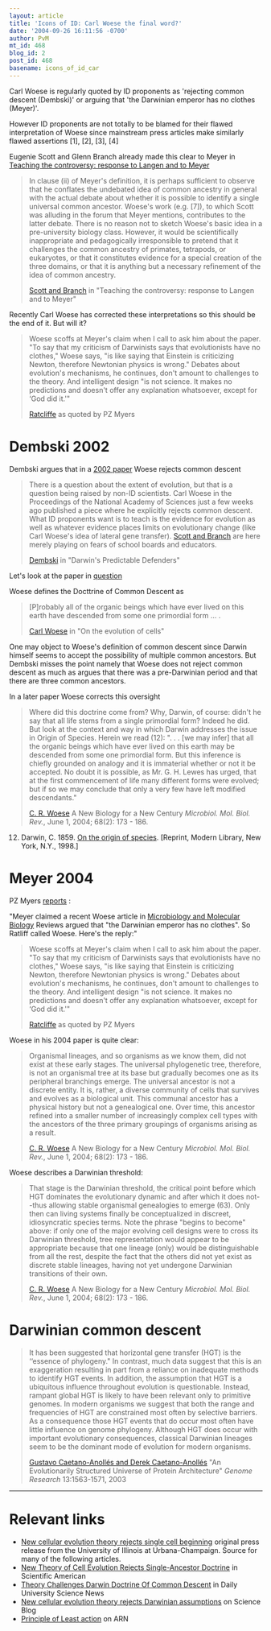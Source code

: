 ```yaml
---
layout: article
title: 'Icons of ID: Carl Woese the final word?'
date: '2004-09-26 16:11:56 -0700'
author: PvM
mt_id: 468
blog_id: 2
post_id: 468
basename: icons_of_id_car
---
```

Carl Woese is regularly quoted by ID proponents as 'rejecting common descent (Dembski)' or arguing that 'the Darwinian emperor has no clothes (Meyer)'. 

However ID proponents are not totally to be blamed for their flawed interpretation of Woese since mainstream press articles make similarly flawed assertions \[1\], \[2\], \[3\], \[4\]

Eugenie Scott and Glenn Branch already made this clear to Meyer in [Teaching the controversy: response to Langen and to Meyer ](http://www.discovery.org/scripts/viewDB/filesDB-download.php?id=124)

> In clause (ii) of Meyer's definition, it is perhaps sufficient to observe that he conflates the undebated idea of common ancestry in general with the actual debate about whether it is possible to identify a single universal common ancestor. Woese's work (e.g. \[7\]), to which Scott was alluding in the forum that Meyer mentions, contributes to the latter debate. There is no reason not to sketch Woese's basic idea in a pre-university biology class. However, it would be scientifically inappropriate and pedagogically irresponsible to pretend that it challenges the common ancestry of primates, tetrapods, or eukaryotes, or that it constitutes evidence for a special creation of the three domains, or that it is anything but a necessary refinement of the idea of common ancestry.
> 
> 
> [Scott and Branch](http://www.discovery.org/scripts/viewDB/filesDB-download.php?id=124) in "Teaching the controversy: response to Langen and to Meyer"
> 
>  

Recently Carl Woese has corrected these interpretations so this should be the end of it. But will it?

> Woese scoffs at Meyer's claim when I call to ask him about the paper. "To say that my criticism of Darwinists says that evolutionists have no clothes," Woese says, "is like saying that Einstein is criticizing Newton, therefore Newtonian physics is wrong." Debates about evolution's mechanisms, he continues, don't amount to challenges to the theory. And intelligent design "is not science. It makes no predictions and doesn't offer any explanation whatsoever, except for ‘God did it.'"
> 
> 
> [Ratcliffe](http://pharyngula.org/index/weblog/comments/the_sanctimonious_bombast_of_george_gilder/) as quoted by PZ Myers

# Dembski 2002

Dembski argues that in a [2002 paper](http://www.pnas.org/cgi/content/full/99/13/8742?maxtoshow=&amp;HITS=10&amp;hits=10&amp;RESULTFORMAT=&amp;fulltext=%22On+the+evolution+of+cells%22&amp;searchid=1096233457445_2756&amp;stored_search=&amp;FIRSTINDEX=0) Woese rejects common descent

> There is a question about the extent of evolution, but that is a question being raised by non-ID scientists. Carl Woese in the Proceedings of the National Academy of Sciences just a few weeks ago published a piece where he explicitly rejects common descent. What ID proponents want is to teach is the evidence for evolution as well as whatever evidence places limits on evolutionary change (like Carl Woese's idea of lateral gene transfer). [Scott and Branch](http://www.nsba.org/site/doc_sbn.asp?TrackID=&amp;SID=1&amp;DID=8127&amp;CID=310&amp;VID=58) are here merely playing on fears of school boards and educators.
> 
> 
> [Dembski](http://acs.ucsd.edu/~idea/dembskincse.htm) in "Darwin's Predictable Defenders"

Let's look at the paper in [question](http://www.pnas.org/cgi/content/full/99/13/8742?maxtoshow=&amp;HITS=10&amp;hits=10&amp;RESULTFORMAT=&amp;fulltext=%22On+the+evolution+of+cells%22&amp;searchid=1096233457445_2756&amp;stored_search=&amp;FIRSTINDEX=0)

Woese defines the Docttrine of Common Descent as

> \[P\]robably all of the organic beings which have ever lived on this earth have descended from some one primordial form ... .
> 
> 
> [Carl Woese](http://www.pnas.org/cgi/content/full/99/13/8742?maxtoshow=&amp;HITS=10&amp;hits=10&amp;RESULTFORMAT=&amp;fulltext=%22On+the+evolution+of+cells%22&amp;searchid=1096233457445_2756&amp;stored_search=&amp;FIRSTINDEX=0#SEC4) in "On the evolution of cells"

One may object to Woese's definition of common descent since Darwin himself seems to accept the possibility of multiple common ancestors. But Dembski misses the point namely that Woese does not reject common descent as much as argues that there was a pre-Darwinian period and that there are three common ancestors.

In a later paper Woese corrects this oversight

> Where did this doctrine come from? Why, Darwin, of course: didn't he say that all life stems from a single primordial form? Indeed he did. But look at the context and way in which Darwin addresses the issue in Origin of Species. Herein we read (12): ". . . \[we may infer\] that all the organic beings which have ever lived on this earth may be descended from some one primordial form. But this inference is chiefly grounded on analogy and it is immaterial whether or not it be accepted. No doubt it is possible, as Mr. G. H. Lewes has urged, that at the first commencement of life many different forms were evolved; but if so we may conclude that only a very few have left modified descendants."
> 
> 
> [C. R. Woese](http://esya.newmail.ru/newbiology.pdf) A New Biology for a New Century _Microbiol. Mol. Biol. Rev._, June 1, 2004; 68(2): 173 - 186.

12. Darwin, C. 1859. [On the origin of species](http://www.online-literature.com/darwin/originofspecies/16/). \[Reprint, Modern Library, New York, N.Y., 1998.\]

# Meyer 2004

PZ Myers [reports](http://pharyngula.org/index/weblog/comments/the_sanctimonious_bombast_of_george_gilder/) :

"Meyer claimed a recent Woese article in [Microbiology and Molecular Biology](http://esya.newmail.ru/newbiology.pdf) Reviews argued that "the Darwinian emperor has no clothes". So Ratliff called Woese. Here's the reply:"

> Woese scoffs at Meyer's claim when I call to ask him about the paper. "To say that my criticism of Darwinists says that evolutionists have no clothes," Woese says, "is like saying that Einstein is criticizing Newton, therefore Newtonian physics is wrong." Debates about evolution's mechanisms, he continues, don't amount to challenges to the theory. And intelligent design "is not science. It makes no predictions and doesn't offer any explanation whatsoever, except for ‘God did it.'"
> 
> 
> [Ratcliffe](http://pharyngula.org/index/weblog/comments/the_sanctimonious_bombast_of_george_gilder/) as quoted by PZ Myers

Woese in his 2004 paper is quite clear:

> Organismal lineages, and so organisms as we know them, did not exist at these early stages. The universal phylogenetic tree, therefore, is not an organismal tree at its base but gradually becomes one as its peripheral branchings emerge. The universal ancestor is not a discrete entity. It is, rather, a diverse community of cells that survives and evolves as a biological unit. This communal ancestor has a physical history but not a genealogical one. Over time, this ancestor refined into a smaller number of increasingly complex cell types with the ancestors of the three primary groupings of organisms arising as a result.
> 
> 
> [C. R. Woese](http://esya.newmail.ru/newbiology.pdf) A New Biology for a New Century _Microbiol. Mol. Biol. Rev._, June 1, 2004; 68(2): 173 - 186.

Woese describes a Darwinian threshold:

> That stage is the Darwinian threshold, the critical point before which HGT dominates the evolutionary dynamic and after which it does not--thus allowing stable organismal genealogies to emerge (63). Only then can living systems finally be conceptualized in discreet, idiosyncratic species terms. Note the phrase "begins to become" above: if only one of the major evolving cell designs were to cross its Darwinian threshold, tree representation would appear to be appropriate because that one lineage (only) would be distinguishable from all the rest, despite the fact that the others did not yet exist as discrete stable lineages, having not yet undergone Darwinian transitions of their own. 
> 
> [C. R. Woese](http://esya.newmail.ru/newbiology.pdf) A New Biology for a New Century _Microbiol. Mol. Biol. Rev._, June 1, 2004; 68(2): 173 - 186.

# Darwinian common descent

> It has been suggested that horizontal gene transfer (HGT) is the ‘‘essence of phylogeny." In contrast, much data suggest that this is an exaggeration resulting in part from a reliance on inadequate methods to identify HGT events. In addition, the assumption that HGT is a ubiquitous influence throughout evolution is questionable. Instead, rampant global HGT is likely to have been relevant only to primitive genomes. In modern organisms we suggest that both the range and frequencies of HGT are constrained most often by selective barriers. As a consequence those HGT events that do occur most often have little influence on genome phylogeny. Although HGT does occur with important evolutionary consequences, classical Darwinian lineages seem to be the dominant mode of evolution for modern organisms.
> 
> 
> 
> [Gustavo Caetano-Anollés and Derek Caetano-Anollés](http://www.genome.org/cgi/content/full/13/7/1563) "An Evolutionarily Structured Universe of Protein Architecture" _Genome Research_ 13:1563-1571, 2003

*********


# Relevant links


* [New cellular evolution theory rejects single cell beginning](http://www.news.uiuc.edu/ii/02/0705/0617evoltion_P.html) original press release from the University of Illinois at Urbana-Champaign. Source for many of the following articles.
* [New Theory of Cell Evolution Rejects Single-Ancestor Doctrine](http://www.sciam.com/article.cfm?articleID=000C7E3C-BECF-1D0F-8B07809EC588EEDF) in Scientific American
* [Theory Challenges Darwin Doctrine Of Common Descent](http://unisci.com/stories/20022/0618021.htm) in Daily University Science News
* [New cellular evolution theory rejects Darwinian assumptions](http://www.scienceblog.com/community/older/2002/B/20026103.html) on Science Blog
* [Principle of Least action](http://www.arn.org/cgi-bin/ubb/ultimatebb.cgi?ubb=get_topic;f=14;t=000921;p=) on ARN
